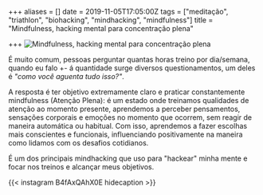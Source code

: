 +++
aliases = []
date = 2019-11-05T17:05:00Z
tags = ["meditação", "triathlon", "biohacking", "mindhacking", "mindfulness"]
title = "Mindfulness, hacking mental para concentração plena"

+++
![Mindfulness, hacking mental para concentração plena](/blog/Mindfulness-meditation-2019-11-05.jpeg "Mindfulness, hacking mental para concentração plena")

É muito comum, pessoas perguntar quantas horas treino por dia/semana, quando eu falo +- á quantidade surge diversos questionamentos, um deles é _"como você aguenta tudo isso?"_.

A resposta é ter objetivo extremamente claro e praticar constantemente mindfulness (Atenção Plena): é um estado onde treinamos qualidades de atenção ao momento presente, aprendemos a perceber pensamentos, sensações corporais e emoções no momento que ocorrem, sem reagir de maneira automática ou habitual. Com isso, aprendemos a fazer escolhas mais conscientes e funcionais, influenciando positivamente na maneira como lidamos com os desafios cotidianos.

É um dos principais mindhacking que uso para "hackear" minha mente e focar nos treinos e alcançar meus objetivos.

{{< instagram B4fAxQAhX0E hidecaption >}}